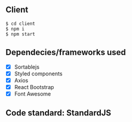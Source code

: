## Client
```
$ cd client
$ npm i
$ npm start
```

## Dependecies/frameworks used
- [x] Sortablejs
- [x] Styled components
- [x] Axios
- [x] React Bootstrap
- [x] Font Awesome

## Code standard: StandardJS
